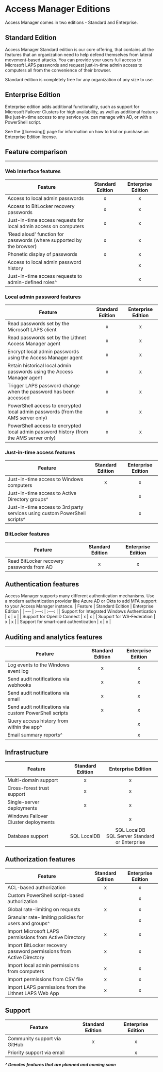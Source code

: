 # Access Manager Editions

Access Manager comes in two editions - Standard and Enterprise.

## Standard Edition
Access Manager Standard edition is our core offering, that contains all the features that an organization need to help defend themselves from lateral movement-based attacks. You can provide your users full access to Microsoft LAPS passwords and request just-in-time admin access to computers all from the convenience of their browser.

Standard edition is completely free for any organization of any size to use.

## Enterprise Edition
 Enterprise edition adds additional functionality, such as support for Microsoft Failover Clusters for high availability, as well as additional features like just-in-time access to any service you can manage with AD, or with a PowerShell script.

See the [[licensing]] page for information on how to trial or purchase an Enterprise Edition license.

## **Feature comparison**
---

### Web Interface features
| Feature | Standard Edition | Enterprise Edition |
| --- | :---: | :---: |
| Access to local admin passwords | x | x |
| Access to BitLocker recovery passwords | x | x |
| Just-in-time access requests for local admin access on computers | x | x |
| 'Read aloud' function for passwords (where supported by the browser) | x | x |
| Phonetic display of passwords | x | x |
| Access to local admin password history |  | x |
| Just-in-time access requests to admin-defined roles^ |  | x |

### Local admin password features 
| Feature | Standard Edition | Enterprise Edition |
| --- | :---: | :---: |
| Read passwords set by the Microsoft LAPS client | x | x |
| Read passwords set by the Lithnet Access Manager agent | x | x |
| Encrypt local admin passwords using the Access Manager agent | x | x |
| Retain historical local admin passwords using the Access Manager agent | x | x |
| Trigger LAPS password change when the password has been accessed | x | x |
| PowerShell access to encrypted local admin passwords (from the AMS server only) | x | x |
| PowerShell access to encrypted local admin password history (from the AMS server only) | x | x |

### Just-in-time access features
| Feature | Standard Edition | Enterprise Edition |
| --- | :---: | :---: |
| Just-in-time access to Windows computers | x | x |
| Just-in-time access to Active Directory groups^ |  | x |
| Just-in-time access to 3rd party services using custom PowerShell scripts^ |  | x |

### BitLocker features
| Feature | Standard Edition | Enterprise Edition |
| --- | :---: | :---: |
| Read BitLocker recovery passwords from AD | x | x |


## Authentication features
Access Manager supports many different authentication mechanisms. Use a modern authentication provider like Azure AD or Okta to add MFA support to your Access Manager instance.
| Feature | Standard Edition | Enterprise Edition |
| --- | :---: | :---: |
| Support for Integrated Windows Authentication | x | x |
| Support for OpenID Connect | x | x |
| Support for WS-Federation | x | x | 
| Support for smart-card authentication | x | x |

## Auditing and analytics features
| Feature | Standard Edition | Enterprise Edition |
| --- | :---: | :---: |
| Log events to the Windows event log | x | x |
| Send audit notifications via webhooks | x | x |
| Send audit notifications via email | x | x | 
| Send audit notifications via custom PowerShell scripts | x | x | 
| Query access history from within the app^ |  | x |
| Email summary reports^ | | x |

## Infrastructure 
| Feature | Standard Edition | Enterprise Edition |
| --- | :---: | :---: |
| Multi-domain support | x | x |
| Cross-forest trust support | x | x |
| Single-server deployments | x | x |
| Windows Failover Cluster deployments |  | x |
| Database support | SQL LocalDB  | SQL LocalDB<br>SQL Server Standard or Enterprise | 

## Authorization features
| Feature | Standard Edition | Enterprise Edition |
| --- | :---: | :---: |
| ACL-based authorization | x | x |
| Custom PowerShell script-based authorization | | x |
| Global rate-limiting on requests | x | x |
| Granular rate-limiting policies for users and groups^ |  | x |
| Import Microsoft LAPS permissions from Active Directory | x | x |
| Import BitLocker recovery password permissions from Active Directory | x | x |
| Import local admin permissions from computers | x | x | 
| Import permissions from CSV file | x | x |
| Import LAPS permissions from the Lithnet LAPS Web App | x | x |

## Support
| Feature | Standard Edition | Enterprise Edition |
| --- | :---: | :---: |
| Community support via GitHub | x | x |
| Priority support via email |  | x |



***^ Denotes features that are planned and coming soon***